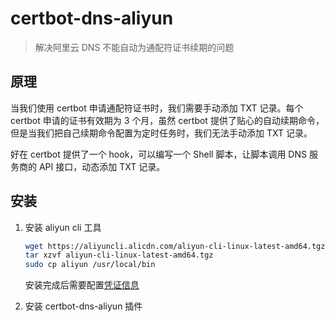 # certbot-dns-aliyun

> 解决阿里云 DNS 不能自动为通配符证书续期的问题

## 原理

当我们使用 certbot 申请通配符证书时，我们需要手动添加 TXT 记录。每个 certbot 申请的证书有效期为 3 个月，虽然 certbot 提供了贴心的自动续期命令，但是当我们把自己续期命令配置为定时任务时，我们无法手动添加 TXT 记录。

好在 certbot 提供了一个 hook，可以编写一个 Shell 脚本，让脚本调用 DNS 服务商的 API 接口，动态添加 TXT 记录。

## 安装

1. 安装 aliyun cli 工具

    ```bash
    wget https://aliyuncli.alicdn.com/aliyun-cli-linux-latest-amd64.tgz
    tar xzvf aliyun-cli-linux-latest-amd64.tgz
    sudo cp aliyun /usr/local/bin
    ```
    
    安装完成后需要配置[凭证信息](https://help.aliyun.com/document_detail/110341.html)
    
2. 安装 certbot-dns-aliyun 插件

    ```bash
    ```
